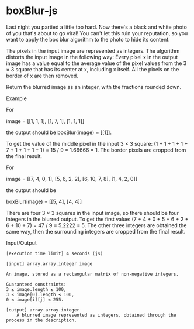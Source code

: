 # boxBlur-js
Last night you partied a little too hard. Now there's a black and white photo of you that's about to go viral! You can't let this ruin your reputation, so you want to apply the box blur algorithm to the photo to hide its content.

The pixels in the input image are represented as integers. The algorithm distorts the input image in the following way: Every pixel x in the output image has a value equal to the average value of the pixel values from the 3 × 3 square that has its center at x, including x itself. All the pixels on the border of x are then removed.

Return the blurred image as an integer, with the fractions rounded down.

Example

For

image = [[1, 1, 1], 
         [1, 7, 1], 
         [1, 1, 1]]

the output should be boxBlur(image) = [[1]].

To get the value of the middle pixel in the input 3 × 3 square: (1 + 1 + 1 + 1 + 7 + 1 + 1 + 1 + 1) = 15 / 9 = 1.66666 = 1. The border pixels are cropped from the final result.

For

image = [[7, 4, 0, 1], 
         [5, 6, 2, 2], 
         [6, 10, 7, 8], 
         [1, 4, 2, 0]]

the output should be

boxBlur(image) = [[5, 4], 
                  [4, 4]]

There are four 3 × 3 squares in the input image, so there should be four integers in the blurred output. To get the first value: (7 + 4 + 0 + 5 + 6 + 2 + 6 + 10 + 7) = 47 / 9 = 5.2222 = 5. The other three integers are obtained the same way, then the surrounding integers are cropped from the final result.

Input/Output

    [execution time limit] 4 seconds (js)

    [input] array.array.integer image

    An image, stored as a rectangular matrix of non-negative integers.

    Guaranteed constraints:
    3 ≤ image.length ≤ 100,
    3 ≤ image[0].length ≤ 100,
    0 ≤ image[i][j] ≤ 255.

    [output] array.array.integer
        A blurred image represented as integers, obtained through the process in the description.
